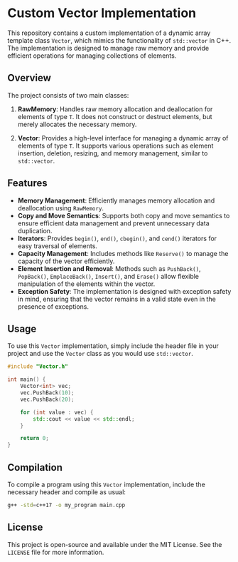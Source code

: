 
# Custom Vector Implementation

This repository contains a custom implementation of a dynamic array template class `Vector`, which mimics the functionality of `std::vector` in C++. The implementation is designed to manage raw memory and provide efficient operations for managing collections of elements.

## Overview

The project consists of two main classes:

1. **RawMemory<T>**: Handles raw memory allocation and deallocation for elements of type `T`. It does not construct or destruct elements, but merely allocates the necessary memory.
  
2. **Vector<T>**: Provides a high-level interface for managing a dynamic array of elements of type `T`. It supports various operations such as element insertion, deletion, resizing, and memory management, similar to `std::vector`.

## Features

- **Memory Management**: Efficiently manages memory allocation and deallocation using `RawMemory`.
- **Copy and Move Semantics**: Supports both copy and move semantics to ensure efficient data management and prevent unnecessary data duplication.
- **Iterators**: Provides `begin()`, `end()`, `cbegin()`, and `cend()` iterators for easy traversal of elements.
- **Capacity Management**: Includes methods like `Reserve()` to manage the capacity of the vector efficiently.
- **Element Insertion and Removal**: Methods such as `PushBack()`, `PopBack()`, `EmplaceBack()`, `Insert()`, and `Erase()` allow flexible manipulation of the elements within the vector.
- **Exception Safety**: The implementation is designed with exception safety in mind, ensuring that the vector remains in a valid state even in the presence of exceptions.

## Usage

To use this `Vector` implementation, simply include the header file in your project and use the `Vector` class as you would use `std::vector`.

```cpp
#include "Vector.h"

int main() {
    Vector<int> vec;
    vec.PushBack(10);
    vec.PushBack(20);

    for (int value : vec) {
        std::cout << value << std::endl;
    }

    return 0;
}
```

## Compilation

To compile a program using this `Vector` implementation, include the necessary header and compile as usual:

```bash
g++ -std=c++17 -o my_program main.cpp
```

## License

This project is open-source and available under the MIT License. See the `LICENSE` file for more information.
